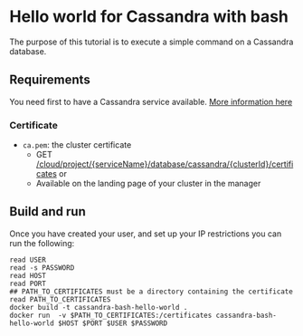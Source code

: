 # Hello world for Cassandra with bash

The purpose of this tutorial is to execute a simple command on a Cassandra database.

## Requirements

You need first to have a Cassandra service available. [More information here](https://www.ovhcloud.com/en/public-cloud/apache-cassandra/)

### Certificate

*  `ca.pem`: the cluster certificate
    * GET [/cloud/project/{serviceName}/database/cassandra/{clusterId}/certificates](https://api.ovh.com/console/#/cloud/project/{serviceName}/database/cassandra/{clusterId}/certificates~GET) or
    * Available on the landing page of your cluster in the manager

## Build and run

Once you have created your user, and set up your IP restrictions you can run the following:

```console
read USER
read -s PASSWORD
read HOST
read PORT
## PATH_TO_CERTIFICATES must be a directory containing the certificate
read PATH_TO_CERTIFICATES
docker build -t cassandra-bash-hello-world .
docker run  -v $PATH_TO_CERTIFICATES:/certificates cassandra-bash-hello-world $HOST $PORT $USER $PASSWORD
```
